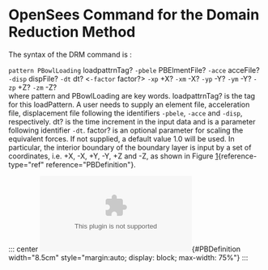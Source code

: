 # OpenSees Command for the Domain Reduction Method

The syntax of the DRM command is :

`pattern PBowlLoading` loadpattrnTag? `-pbele` PBElmentFile? `-acce`
acceFile? `-disp` dispFile? `-dt` dt? $<$`-factor` factor?$>$ `-xp` +X?
`-xm` -X? `-yp` -Y? `-ym` -Y? `-zp` +Z? `-zm` -Z?\
where pattern and PBowlLoading are key words. loadpattrnTag? is the tag
for this loadPattern. A user needs to supply an element file,
acceleration file, displacement file following the identifiers `-pbele`,
`-acce` and `-disp`, respectively. dt? is the time increment in the
input data and is a parameter following identifier `-dt`. factor? is an
optional parameter for scaling the equivalent forces. If not supplied, a
default value 1.0 will be used. In particular, the interior boundary of
the boundary layer is input by a set of coordinates, i.e. +X, -X, +Y,
-Y, +Z and -Z, as shown in Figure
[1](#PBDefinition){reference-type="ref" reference="PBDefinition"}.

::: center
![[\[PBDefinition\]]{#PBDefinition label="PBDefinition"} Sketch showing
coordinates of the interior
boundary.](/home/jeremic/tex/works/Thesis/JinxiuLiao/newthesis/figures/PB_Command.eps){#PBDefinition
width="8.5cm" style="margin:auto; display: block; max-width: 75%"}
:::
